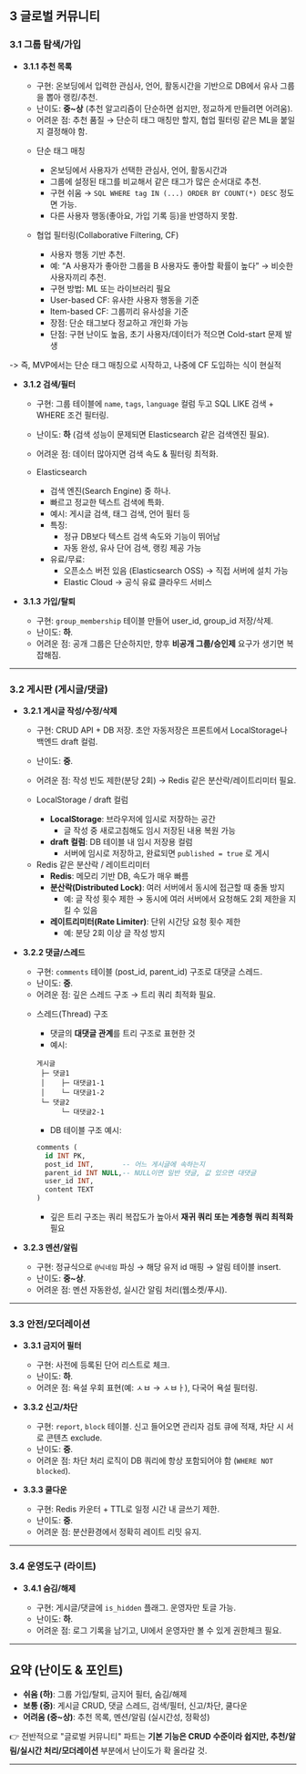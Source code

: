 

## **3 글로벌 커뮤니티**

### 3.1 그룹 탐색/가입

* **3.1.1 추천 목록**

  * 구현: 온보딩에서 입력한 관심사, 언어, 활동시간을 기반으로 DB에서 유사 그룹을 뽑아 랭킹/추천.
  * 난이도: **중~상** (추천 알고리즘이 단순하면 쉽지만, 정교하게 만들려면 어려움).
  * 어려운 점: 추천 품질 → 단순히 태그 매칭만 할지, 협업 필터링 같은 ML을 붙일지 결정해야 함.
 
  - 단순 태그 매칭
    - 온보딩에서 사용자가 선택한 관심사, 언어, 활동시간과
    - 그룹에 설정된 태그를 비교해서 같은 태그가 많은 순서대로 추천.
    - 구현 쉬움 → `SQL WHERE tag IN (...) ORDER BY COUNT(*) DESC` 정도면 가능. 
    - 다른 사용자 행동(좋아요, 가입 기록 등)을 반영하지 못함.

  - 협업 필터링(Collaborative Filtering, CF)
    - 사용자 행동 기반 추천.
    - 예: “A 사용자가 좋아한 그룹을 B 사용자도 좋아할 확률이 높다” → 비슷한 사용자끼리 추천.
    - 구현 방법: ML 또는 라이브러리 필요
    - User-based CF: 유사한 사용자 행동을 기준
    - Item-based CF: 그룹끼리 유사성을 기준
    - 장점: 단순 태그보다 정교하고 개인화 가능
    - 단점: 구현 난이도 높음, 초기 사용자/데이터가 적으면 Cold-start 문제 발생
  
->  즉, MVP에서는 단순 태그 매칭으로 시작하고, 나중에 CF 도입하는 식이 현실적



* **3.1.2 검색/필터**

  * 구현: 그룹 테이블에 `name`, `tags`, `language` 컬럼 두고 SQL LIKE 검색 + WHERE 조건 필터링.
  * 난이도: **하** (검색 성능이 문제되면 Elasticsearch 같은 검색엔진 필요).
  * 어려운 점: 데이터 많아지면 검색 속도 & 필터링 최적화.
 
  * Elasticsearch
     - 검색 엔진(Search Engine) 중 하나.
     - 빠르고 정교한 텍스트 검색에 특화.
     - 예시: 게시글 검색, 태그 검색, 언어 필터 등
     - 특징:   
       - 정규 DB보다 텍스트 검색 속도와 기능이 뛰어남
       - 자동 완성, 유사 단어 검색, 랭킹 제공 가능
     - 유료/무료:
       - 오픈소스 버전 있음 (Elasticsearch OSS) → 직접 서버에 설치 가능
       - Elastic Cloud → 공식 유료 클라우드 서비스
  

* **3.1.3 가입/탈퇴**

  * 구현: `group_membership` 테이블 만들어 user_id, group_id 저장/삭제.
  * 난이도: **하**.
  * 어려운 점: 공개 그룹은 단순하지만, 향후 **비공개 그룹/승인제** 요구가 생기면 복잡해짐.

---

### 3.2 게시판 (게시글/댓글)

* **3.2.1 게시글 작성/수정/삭제**

  * 구현: CRUD API + DB 저장. 초안 자동저장은 프론트에서 LocalStorage나 백엔드 draft 컬럼.
  * 난이도: **중**.
  * 어려운 점: 작성 빈도 제한(분당 2회) → Redis 같은 분산락/레이트리미터 필요.
 
  *  LocalStorage / draft 컬럼
     - **LocalStorage**: 브라우저에 임시로 저장하는 공간
         - 글 작성 중 새로고침해도 임시 저장된 내용 복원 가능
     - **draft 컬럼**: DB 테이블 내 임시 저장용 컬럼
         - 서버에 임시로 저장하고, 완료되면 `published = true` 로 게시
      
  - Redis 같은 분산락 / 레이트리미터
      - **Redis**: 메모리 기반 DB, 속도가 매우 빠름
      - **분산락(Distributed Lock)**: 여러 서버에서 동시에 접근할 때 충돌 방지
          - 예: 글 작성 횟수 제한 → 동시에 여러 서버에서 요청해도 2회 제한을 지킬 수 있음
      - **레이트리미터(Rate Limiter)**: 단위 시간당 요청 횟수 제한
          - 예: 분당 2회 이상 글 작성 방지

* **3.2.2 댓글/스레드**

  * 구현: `comments` 테이블 (post_id, parent_id) 구조로 대댓글 스레드.
  * 난이도: **중**.
  * 어려운 점: 깊은 스레드 구조 → 트리 쿼리 최적화 필요.

  - 스레드(Thread) 구조
    - 댓글의 **대댓글 관계**를 트리 구조로 표현한 것
    - 예시:
    
    ```
    게시글
     ├─ 댓글1
     │    ├─ 대댓글1-1
     │    └─ 대댓글1-2
     └─ 댓글2
          └─ 대댓글2-1
    
    ```
    
    - DB 테이블 구조 예시:
    
    ```sql
    comments (
      id INT PK,
      post_id INT,       -- 어느 게시글에 속하는지
      parent_id INT NULL,-- NULL이면 일반 댓글, 값 있으면 대댓글
      user_id INT,
      content TEXT
    )
    
    ```
    
    - 깊은 트리 구조는 쿼리 복잡도가 높아서 **재귀 쿼리 또는 계층형 쿼리 최적화** 필요


* **3.2.3 멘션/알림**

  * 구현: 정규식으로 `@닉네임` 파싱 → 해당 유저 id 매핑 → 알림 테이블 insert.
  * 난이도: **중~상**.
  * 어려운 점: 멘션 자동완성, 실시간 알림 처리(웹소켓/푸시).

---

### 3.3 안전/모더레이션

* **3.3.1 금지어 필터**

  * 구현: 사전에 등록된 단어 리스트로 체크.
  * 난이도: **하**.
  * 어려운 점: 욕설 우회 표현(예: ㅅㅂ → ㅅㅂㅏ), 다국어 욕설 필터링.

* **3.3.2 신고/차단**

  * 구현: `report`, `block` 테이블. 신고 들어오면 관리자 검토 큐에 적재, 차단 시 서로 콘텐츠 exclude.
  * 난이도: **중**.
  * 어려운 점: 차단 처리 로직이 DB 쿼리에 항상 포함되어야 함 (`WHERE NOT blocked`).

* **3.3.3 쿨다운**

  * 구현: Redis 카운터 + TTL로 일정 시간 내 글쓰기 제한.
  * 난이도: **중**.
  * 어려운 점: 분산환경에서 정확히 레이트 리밋 유지.

---

### 3.4 운영도구 (라이트)

* **3.4.1 숨김/해제**

  * 구현: 게시글/댓글에 `is_hidden` 플래그. 운영자만 토글 가능.
  * 난이도: **하**.
  * 어려운 점: 로그 기록을 남기고, UI에서 운영자만 볼 수 있게 권한체크 필요.

---

## 요약 (난이도 & 포인트)

* **쉬움 (하)**: 그룹 가입/탈퇴, 금지어 필터, 숨김/해제
* **보통 (중)**: 게시글 CRUD, 댓글 스레드, 검색/필터, 신고/차단, 쿨다운
* **어려움 (중~상)**: 추천 목록, 멘션/알림 (실시간성, 정확성)

👉 전반적으로 "글로벌 커뮤니티" 파트는 **기본 기능은 CRUD 수준이라 쉽지만,
추천/알림/실시간 처리/모더레이션** 부분에서 난이도가 확 올라갈 것.

---


